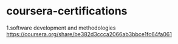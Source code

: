 # coursera-certifications
1.software development and methodologies  https://coursera.org/share/be382d3ccca2066ab3bbce1fc64fa061
